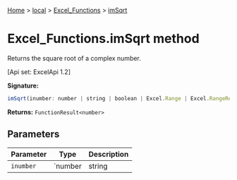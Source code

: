 [Home](./index) &gt; [local](local.md) &gt; [Excel\_Functions](local.excel_functions.md) &gt; [imSqrt](local.excel_functions.imsqrt.md)

# Excel\_Functions.imSqrt method

Returns the square root of a complex number. 

 \[Api set: ExcelApi 1.2\]

**Signature:**
```javascript
imSqrt(inumber: number | string | boolean | Excel.Range | Excel.RangeReference | Excel.FunctionResult<any>): FunctionResult<number>;
```
**Returns:** `FunctionResult<number>`

## Parameters

|  Parameter | Type | Description |
|  --- | --- | --- |
|  `inumber` | `number | string | boolean | Excel.Range | Excel.RangeReference | Excel.FunctionResult<any>` |  |

